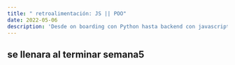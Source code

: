 ```yaml
---
title: " retroalimentación: JS || POO"
date: 2022-05-06
description: 'Desde on boarding con Python hasta backend con javascript (NodeJS)'
---
```



## se llenara al terminar semana5
